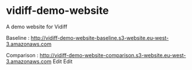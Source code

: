 # vidiff-demo-website

A demo website for Vidiff

Baseline : http://vidiff-demo-website-baseline.s3-website.eu-west-3.amazonaws.com

Comparison : http://vidiff-demo-website-comparison.s3-website.eu-west-3.amazonaws.com
Edit
Edit
